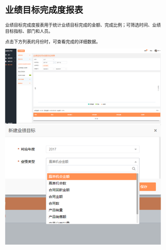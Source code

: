 # 业绩目标完成度报表

业绩目标完成度报表用于统计业绩目标完成的金额、完成比例；可筛选时间、业绩目标指标、部门和人员。

点击下方列表的月份时，可查看完成的详细数据。

![](/assets/lix业绩目标.png)![](/assets/lix业绩目标2.png)

